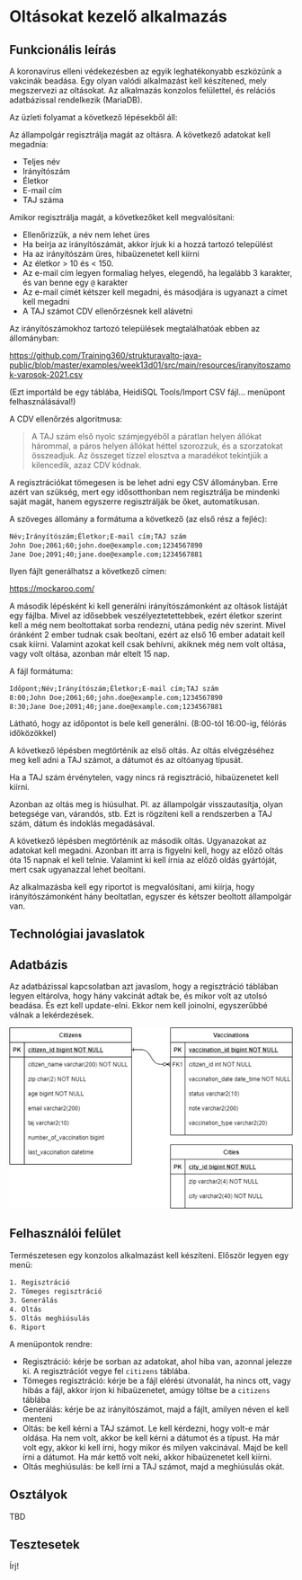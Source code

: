# Oltásokat kezelő alkalmazás

## Funkcionális leírás

A koronavírus elleni védekezésben az egyik leghatékonyabb eszközünk a vakcinák beadása.
Egy olyan valódi alkalmazást kell készítened, mely megszervezi az oltásokat.
Az alkalmazás konzolos felülettel, és relációs adatbázissal rendelkezik (MariaDB).

Az üzleti folyamat a következő lépésekből áll:

Az állampolgár regisztrálja magát az oltásra. A következő adatokat kell megadnia:

* Teljes név
* Irányítószám
* Életkor
* E-mail cím
* TAJ száma

Amikor regisztrálja magát, a következőket kell megvalósítani:

* Ellenőrizzük, a név nem lehet üres
* Ha beírja az irányítószámát, akkor írjuk ki a hozzá tartozó települést
* Ha az irányítószám üres, hibaüzenetet kell kiírni
* Az életkor > 10 és < 150.
* Az e-mail cím legyen formaliag helyes, elegendő, ha legalább 3 karakter, és van benne egy `@` karakter
* Az e-mail címét kétszer kell megadni, és másodjára is ugyanazt a címet kell megadni
* A TAJ számot CDV ellenőrzésnek kell alávetni

Az irányítószámokhoz tartozó települések megtalálhatóak ebben az állományban:

https://github.com/Training360/strukturavalto-java-public/blob/master/examples/week13d01/src/main/resources/iranyitoszamok-varosok-2021.csv

(Ezt importáld be egy táblába, HeidiSQL Tools/Import CSV fájl... menüpont felhasználásával!)

A CDV ellenőrzés algoritmusa:

> A TAJ szám első nyolc számjegyéből a páratlan helyen állókat hárommal, a páros helyen állókat héttel szorozzuk, és a szorzatokat összeadjuk. 
> Az összeget tízzel elosztva a maradékot tekintjük a kilencedik, azaz CDV kódnak.

A regisztrációkat tömegesen is be lehet adni egy CSV állományban. Erre azért van szükség, mert egy idősotthonban nem regisztrálja be
mindenki saját magát, hanem egyszerre regisztrálják be őket, automatikusan.

A szöveges állomány a formátuma a következő (az első rész a fejléc):

```
Név;Irányítószám;Életkor;E-mail cím;TAJ szám
John Doe;2061;60;john.doe@example.com;1234567890
Jane Doe;2091;40;jane.doe@example.com;1234567881
```

Ilyen fájlt generálhatsz a következő címen:

https://mockaroo.com/

A második lépésként ki kell generálni irányítószámonként az oltások
listáját egy fájlba. Mivel az idősebbek veszélyeztetettebbek, ezért
életkor szerint kell a még nem beoltottakat sorba rendezni, 
utána pedig név szerint. Mivel óránként 2 ember tudnak csak beoltani,
ezért az első 16 ember adatait kell csak kiírni.
Valamint azokat kell csak behívni, akiknek még nem volt oltása,
vagy volt oltása, azonban már eltelt 15 nap.

A fájl formátuma:

```
Időpont;Név;Irányítószám;Életkor;E-mail cím;TAJ szám
8:00;John Doe;2061;60;john.doe@example.com;1234567890
8:30;Jane Doe;2091;40;jane.doe@example.com;1234567881
```

Látható, hogy az időpontot is bele kell generálni. (8:00-tól 16:00-ig, félórás időközökkel)

A következő lépésben megtörténik az első oltás.
Az oltás elvégzéséhez meg kell adni a TAJ számot, a dátumot és az oltóanyag típusát.

Ha a TAJ szám érvénytelen, vagy nincs rá regisztráció, hibaüzenetet kell kiírni.

Azonban az oltás meg is hiúsulhat. Pl. az állampolgár visszautasítja, olyan betegsége van, várandós, stb. Ezt is rögzíteni kell a rendszerben
a TAJ szám, dátum és indoklás megadásával.

A következő lépésben megtörténik az második oltás.
Ugyanazokat az adatokat kell megadni. Azonban itt arra is figyelni kell, hogy az előző
oltás óta 15 napnak el kell telnie.
Valamint ki kell írnia az előző oldás gyártóját, mert csak ugyanazzal lehet beoltani.

Az alkalmazásba kell egy riportot is megvalósítani, ami kiírja, hogy irányítószámonként
hány beoltatlan, egyszer és kétszer beoltott állampolgár van.

## Technológiai javaslatok

## Adatbázis

Az adatbázissal kapcsolatban azt javaslom, hogy a regisztráció táblában legyen eltárolva, hogy
hány vakcinát adtak be, és mikor volt az utolsó beadása. És ezt kell update-elni. Ekkor
nem kell joinolni, egyszerűbbé válnak a lekérdezések.

![Adatbázis terv](images/vakcina.png)

## Felhasználói felület

Természetesen egy konzolos alkalmazást kell készíteni.
Először legyen egy menü:

```
1. Regisztráció
2. Tömeges regisztráció
3. Generálás
4. Oltás
5. Oltás meghiúsulás
6. Riport
```

A menüpontok rendre:

* Regisztráció: kérje be sorban az adatokat, ahol hiba van, azonnal jelezze ki. A regisztrációt vegye fel `citizens` táblába.
* Tömeges regisztráció: kérje be a fájl elérési útvonalát, ha nincs ott, vagy hibás a fájl, akkor írjon ki hibaüzenetet, amúgy töltse be a `citizens` táblába
* Generálás: kérje be az irányítószámot, majd a fájlt, amilyen néven el kell menteni
* Oltás: be kell kérni a TAJ számot. Le kell kérdezni, hogy volt-e már oldása. Ha nem volt, akkor be kell kérni a dátumot és a típust. Ha már volt egy,
 akkor ki kell írni, hogy mikor és milyen vakcinával. Majd be kell írni a dátumot. Ha már kettő volt neki, akkor hibaüzenetet kell kiírni.
* Oltás meghiúsulás: be kell írni a TAJ számot, majd a meghiúsulás okát.

## Osztályok

TBD

## Tesztesetek

Írj!